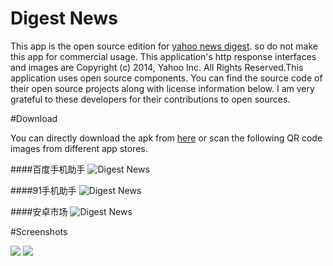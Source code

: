 # Digest News

This app is the open source edition for [yahoo news digest](https://play.google.com/store/apps/details?id=com.yahoo.mobile.client.android.atom). so do not make this app for commercial usage. This application's  http   response interfaces and images  are Copyright (c) 2014, Yahoo Inc. All Rights Reserved.This application uses open source components. You can find the source code of their open source projects along with license information below.  I am  very grateful to these developers for their contributions to open sources.

#Download

You can directly download the apk from [here](https://github.com/iwillow/DigestNews/blob/master/screenshots/DigestNew_v1.01.apk) or scan the following QR code images from different app stores. 

####百度手机助手
![Digest News](http://d.hiphotos.bdimg.com/wisegame/pic/item/aa3d70cf3bc79f3dc30bcce5bda1cd11738b2978.jpg)

####91手机助手
![Digest News](http://nav.sj.91.com/QrCodeController.ashx?s=4&e=1&t=http%3a%2f%2fpcib.sj.91.com%2fsoft%2fController.ashx%3faction%3dreadfile%26f_id%3d42070094%26platform%3dandroid%26position%3d1000011%26positionIndex%3d1%26project%3d2200%26qrcode%3d1)

####安卓市场
![Digest News](http://img.r1.market.hiapk.com/data/upload/qrcode/2016/5_23/14/9c8ee59c-f2b7-49ba-b892-9804973ee730.png)


#Screenshots

![](https://github.com/iwillow/DigestNews/blob/master/screenshots/img1.png)
![](https://github.com/iwillow/DigestNews/blob/master/screenshots/img2.png)



